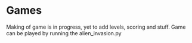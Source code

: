 # Games
Making of game is in progress, yet to add levels, scoring and stuff.
Game can be played by running the alien_invasion.py
